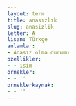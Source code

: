 ```yaml
---
layout: term
title: anasızlık
slug: anasizlik
letter: A
lisan: Türkçe
anlamlar:
- Anasız olma durumu
ozellikler:
- - isim
ornekler:
- - ''
orneklerkaynak:
- - ''
---
```


